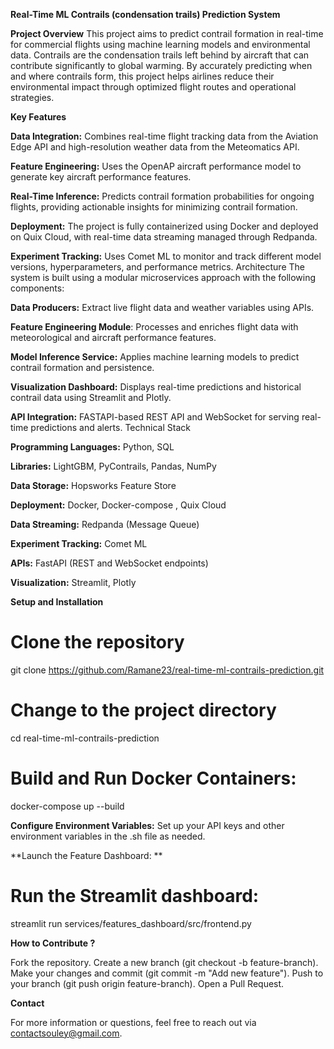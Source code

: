 **Real-Time ML Contrails (condensation trails) Prediction System**

**Project Overview**
This project aims to predict contrail formation in real-time for commercial flights using machine learning models and environmental data. Contrails are the condensation trails left behind by aircraft that can contribute significantly to global warming. By accurately predicting when and where contrails form, this project helps airlines reduce their environmental impact through optimized flight routes and operational strategies.

**Key Features**

**Data Integration:** Combines real-time flight tracking data from the Aviation Edge API and high-resolution weather data from the Meteomatics API.

**Feature Engineering:** Uses the OpenAP aircraft performance model to generate key aircraft performance features.

**Real-Time Inference:** Predicts contrail formation probabilities for ongoing flights, providing actionable insights for minimizing contrail formation.

**Deployment:** The project is fully containerized using Docker and deployed on Quix Cloud, with real-time data streaming managed through Redpanda.

**Experiment Tracking:** Uses Comet ML to monitor and track different model versions, hyperparameters, and performance metrics.
Architecture
The system is built using a modular microservices approach with the following components:

**Data Producers:** Extract live flight data and weather variables using APIs.

**Feature Engineering Module**: Processes and enriches flight data with meteorological and aircraft performance features.

**Model Inference Service:** Applies machine learning models to predict contrail formation and persistence.

**Visualization Dashboard:** Displays real-time predictions and historical contrail data using Streamlit and Plotly.

**API Integration:** FASTAPI-based REST API and WebSocket for serving real-time predictions and alerts.
Technical Stack

**Programming Languages:** Python, SQL

**Libraries:** LightGBM, PyContrails, Pandas, NumPy

**Data Storage:** Hopsworks Feature Store

**Deployment:** Docker, Docker-compose , Quix Cloud

**Data Streaming:** Redpanda (Message Queue)

**Experiment Tracking:** Comet ML

**APIs:** FastAPI (REST and WebSocket endpoints)

**Visualization:** Streamlit, Plotly

**Setup and Installation**

  # Clone the repository
  git clone https://github.com/Ramane23/real-time-ml-contrails-prediction.git

  # Change to the project directory
  cd real-time-ml-contrails-prediction

  # Build and Run Docker Containers:
  docker-compose up --build
  
**Configure Environment Variables:**
Set up your API keys and other environment variables in the .sh file as needed.

**Launch the Feature Dashboard: **

# Run the Streamlit dashboard:
streamlit run services/features_dashboard/src/frontend.py

**How to Contribute ?**

Fork the repository.
Create a new branch (git checkout -b feature-branch).
Make your changes and commit (git commit -m "Add new feature").
Push to your branch (git push origin feature-branch).
Open a Pull Request.

**Contact**

For more information or questions, feel free to reach out via contactsouley@gmail.com.
